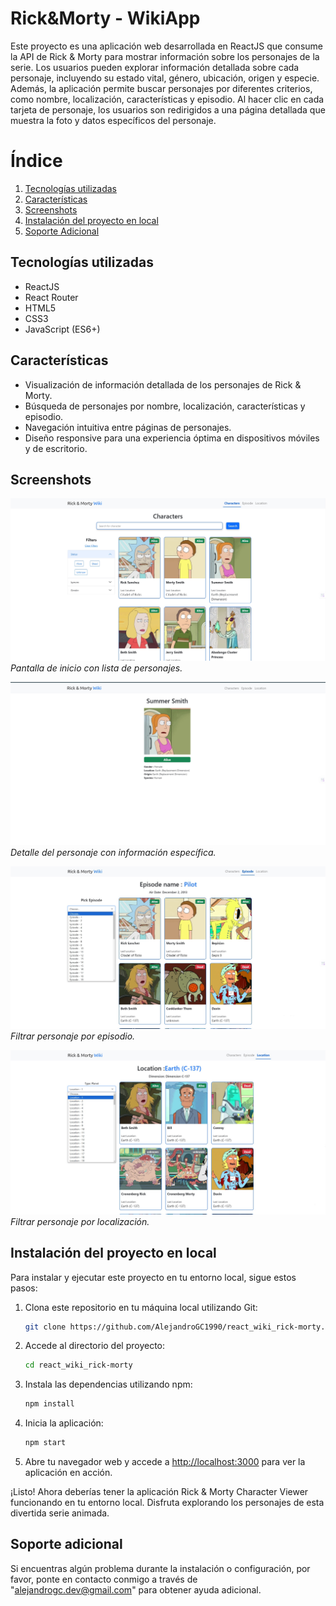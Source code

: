 
# Rick&Morty - WikiApp


Este proyecto es una aplicación web desarrollada en ReactJS que consume la API de Rick & Morty para mostrar información sobre los personajes de la serie. Los usuarios pueden explorar información detallada sobre cada personaje, incluyendo su estado vital, género, ubicación, origen y especie. Además, la aplicación permite buscar personajes por diferentes criterios, como nombre, localización, características y episodio. Al hacer clic en cada tarjeta de personaje, los usuarios son redirigidos a una página detallada que muestra la foto y datos específicos del personaje.


# Índice

1. [Tecnologías utilizadas](#tecnologías-utilizadas)
2. [Características](#características)
3. [Screenshots](#screenshots)
4. [Instalación del proyecto en local](#instalación-del-proyecto-en-local)
5. [Soporte Adicional](#soporte-adicional)


## Tecnologías utilizadas

- ReactJS
- React Router
- HTML5
- CSS3
- JavaScript (ES6+)


## Características

- Visualización de información detallada de los personajes de Rick & Morty.
- Búsqueda de personajes por nombre, localización, características y episodio.
- Navegación intuitiva entre páginas de personajes.
- Diseño responsive para una experiencia óptima en dispositivos móviles y de escritorio.


## Screenshots

![Pantalla de inicio](./public/home.jpg)
*Pantalla de inicio con lista de personajes.*

![Detalle del personaje](./public/characterPage.jpg)
*Detalle del personaje con información específica.*

![Filtrado por episodio](./public/episodeFilter.jpg)
*Filtrar personaje por episodio.*

![Filtrado por localización](./public/locationFilter.png)
*Filtrar personaje por localización.*

## Instalación del proyecto en local

Para instalar y ejecutar este proyecto en tu entorno local, sigue estos pasos:

1. Clona este repositorio en tu máquina local utilizando Git:

    ```bash
    git clone https://github.com/AlejandroGC1990/react_wiki_rick-morty.git
    ```

2. Accede al directorio del proyecto:

    ```bash
    cd react_wiki_rick-morty
    ```

3. Instala las dependencias utilizando npm:

    ```bash
    npm install
    ```

4. Inicia la aplicación:

    ```bash
    npm start
    ```

5. Abre tu navegador web y accede a [http://localhost:3000](http://localhost:3000) para ver la aplicación en acción.

¡Listo! Ahora deberías tener la aplicación Rick & Morty Character Viewer funcionando en tu entorno local. Disfruta explorando los personajes de esta divertida serie animada.
## Soporte adicional

Si encuentras algún problema durante la instalación o configuración, por favor, ponte en contacto conmigo a través de "alejandrogc.dev@gmail.com" para obtener ayuda adicional.